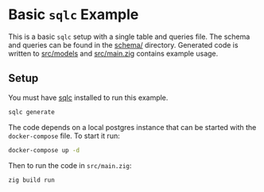 # Basic `sqlc` Example

This is a basic `sqlc` setup with a single table and queries file.
The schema and queries can be found in the [schema/](schema/) directory.
Generated code is written to [src/models](src/models) and [src/main.zig](src/main.zig) contains example usage.

## Setup

You must have [sqlc](https://sqlc.dev/) installed to run this example.

```sh
sqlc generate
```

The code depends on a local postgres instance that can be started with the `docker-compose` file.
To start it run:

```sh
docker-compose up -d
```

Then to run the code in `src/main.zig`:

```sh
zig build run
```
